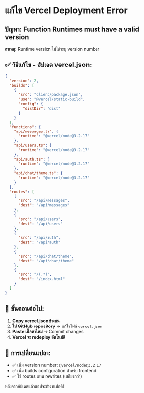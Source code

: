 # แก้ไข Vercel Deployment Error

## ปัญหา: Function Runtimes must have a valid version

**สาเหตุ:** Runtime version ไม่ได้ระบุ version number

## ✅ วิธีแก้ไข - อัปเดต vercel.json:

```json
{
  "version": 2,
  "builds": [
    {
      "src": "client/package.json",
      "use": "@vercel/static-build",
      "config": {
        "distDir": "dist"
      }
    }
  ],
  "functions": {
    "api/messages.ts": {
      "runtime": "@vercel/node@3.2.17"
    },
    "api/users.ts": {
      "runtime": "@vercel/node@3.2.17"
    },
    "api/auth.ts": {
      "runtime": "@vercel/node@3.2.17"
    },
    "api/chat/theme.ts": {
      "runtime": "@vercel/node@3.2.17"
    }
  },
  "routes": [
    {
      "src": "/api/messages",
      "dest": "/api/messages"
    },
    {
      "src": "/api/users",
      "dest": "/api/users"
    },
    {
      "src": "/api/auth",
      "dest": "/api/auth"
    },
    {
      "src": "/api/chat/theme",
      "dest": "/api/chat/theme"
    },
    {
      "src": "/(.*)",
      "dest": "/index.html"
    }
  ]
}
```

## 🔧 ขั้นตอนต่อไป:

1. **Copy vercel.json ข้างบน**
2. **ไป GitHub repository** → แก้ไขไฟล์ `vercel.json`  
3. **Paste เนื้อหาใหม่** → Commit changes
4. **Vercel จะ redeploy อัตโนมัติ**

## 🎯 การเปลี่ยนแปลง:

- ✅ เพิ่ม version number: `@vercel/node@3.2.17`
- ✅ เพิ่ม builds configuration สำหรับ frontend
- ✅ ใช้ routes แทน rewrites (เสถียรกว่า)

หลังจากอัปเดตแล้วแอปจะทำงานปกติ!